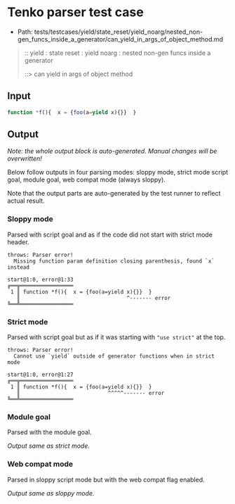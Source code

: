 # Tenko parser test case

- Path: tests/testcases/yield/state_reset/yield_noarg/nested_non-gen_funcs_inside_a_generator/can_yield_in_args_of_object_method.md

> :: yield : state reset : yield noarg : nested non-gen funcs inside a generator
>
> ::> can yield in args of object method

## Input


`````js
function *f(){  x = {foo(a=yield x){}}  }
`````

## Output

_Note: the whole output block is auto-generated. Manual changes will be overwritten!_

Below follow outputs in four parsing modes: sloppy mode, strict mode script goal, module goal, web compat mode (always sloppy).

Note that the output parts are auto-generated by the test runner to reflect actual result.

### Sloppy mode

Parsed with script goal and as if the code did not start with strict mode header.

`````
throws: Parser error!
  Missing function param definition closing parenthesis, found `x` instead

start@1:0, error@1:33
╔══╦═════════════════
 1 ║ function *f(){  x = {foo(a=yield x){}}  }
   ║                                  ^------- error
╚══╩═════════════════

`````

### Strict mode

Parsed with script goal but as if it was starting with `"use strict"` at the top.

`````
throws: Parser error!
  Cannot use `yield` outside of generator functions when in strict mode

start@1:0, error@1:27
╔══╦═════════════════
 1 ║ function *f(){  x = {foo(a=yield x){}}  }
   ║                            ^^^^^------- error
╚══╩═════════════════

`````


### Module goal

Parsed with the module goal.

_Output same as strict mode._

### Web compat mode

Parsed in sloppy script mode but with the web compat flag enabled.

_Output same as sloppy mode._
